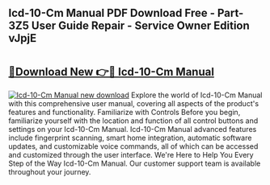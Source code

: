 ## Icd-10-Cm Manual PDF Download Free - Part-3Z5 User Guide Repair - Service Owner Edition vJpjE

# <h2><a href="http://bc4130.oget.top/?id=Icd-10-Cm+Manual">🔗Download New 👉🔴 Icd-10-Cm Manual</a></h2>

[![Icd-10-Cm Manual new download](https://i.imgur.com/5g1atiW.png)](http://bc4130.oget.top/?id=Icd-10-Cm+Manual)
Explore the world of Icd-10-Cm Manual with this comprehensive user manual, covering all aspects of the product's features and functionality. Familiarize with Controls Before you begin, familiarize yourself with the location and function of all control buttons and settings on your Icd-10-Cm Manual. Icd-10-Cm Manual advanced features include fingerprint scanning, smart home integration, automatic software updates, and customizable voice commands, all of which can be accessed and customized through the user interface. We're Here to Help You Every Step of the Way Icd-10-Cm Manual. Our customer support team is available throughout your journey.
